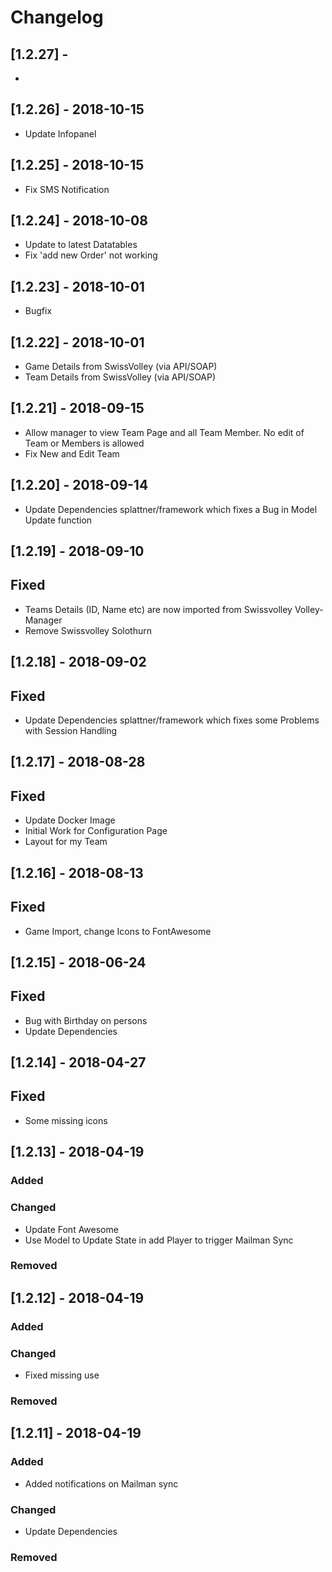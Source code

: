 # Changelog

## [1.2.27] -
- 

## [1.2.26] - 2018-10-15
- Update Infopanel

## [1.2.25] - 2018-10-15
- Fix SMS Notification

## [1.2.24] - 2018-10-08
- Update to latest Datatables
- Fix 'add new Order' not working


## [1.2.23] - 2018-10-01
- Bugfix

## [1.2.22] - 2018-10-01
- Game Details from SwissVolley (via API/SOAP)
- Team Details from SwissVolley (via API/SOAP)

## [1.2.21] - 2018-09-15
- Allow manager to view Team Page and all Team Member. No edit of Team or Members is allowed
- Fix New and Edit Team

## [1.2.20] - 2018-09-14
- Update Dependencies splattner/framework which fixes a Bug in Model Update function

## [1.2.19] - 2018-09-10
## Fixed
- Teams Details (ID, Name etc) are now imported from Swissvolley Volley-Manager
- Remove Swissvolley Solothurn


## [1.2.18] - 2018-09-02
## Fixed
- Update Dependencies splattner/framework which fixes some Problems with Session Handling


## [1.2.17] - 2018-08-28
## Fixed
- Update Docker Image
- Initial Work for Configuration Page
- Layout for my Team

## [1.2.16] - 2018-08-13
## Fixed
- Game Import, change Icons to FontAwesome

## [1.2.15] - 2018-06-24
## Fixed
- Bug with Birthday on persons
- Update Dependencies

## [1.2.14] - 2018-04-27
## Fixed
- Some missing icons

## [1.2.13] - 2018-04-19
### Added

### Changed
- Update Font Awesome
- Use Model to Update State in add Player to trigger Mailman Sync

### Removed


## [1.2.12] - 2018-04-19
### Added

### Changed
- Fixed missing use

### Removed

## [1.2.11] - 2018-04-19
### Added
- Added notifications on Mailman sync

### Changed
- Update Dependencies

### Removed
